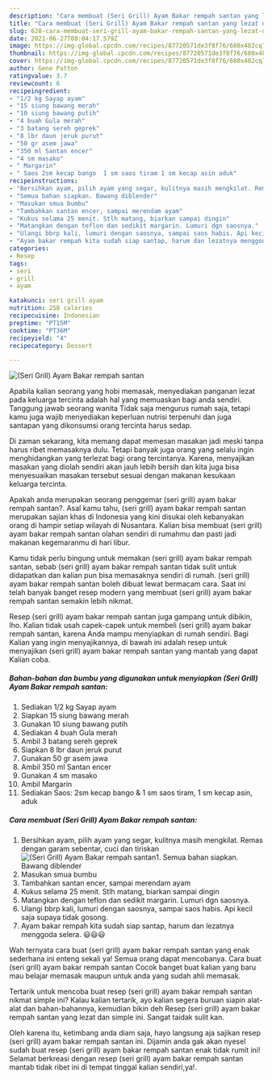 ```yaml
---
description: "Cara membuat (Seri Grill) Ayam Bakar rempah santan yang lezat dan Mudah Dibuat"
title: "Cara membuat (Seri Grill) Ayam Bakar rempah santan yang lezat dan Mudah Dibuat"
slug: 628-cara-membuat-seri-grill-ayam-bakar-rempah-santan-yang-lezat-dan-mudah-dibuat
date: 2021-06-27T08:04:17.579Z
image: https://img-global.cpcdn.com/recipes/87720571de3f8f76/680x482cq70/seri-grill-ayam-bakar-rempah-santan-foto-resep-utama.jpg
thumbnail: https://img-global.cpcdn.com/recipes/87720571de3f8f76/680x482cq70/seri-grill-ayam-bakar-rempah-santan-foto-resep-utama.jpg
cover: https://img-global.cpcdn.com/recipes/87720571de3f8f76/680x482cq70/seri-grill-ayam-bakar-rempah-santan-foto-resep-utama.jpg
author: Gene Patton
ratingvalue: 3.7
reviewcount: 6
recipeingredient:
- "1/2 kg Sayap ayam"
- "15 siung bawang merah"
- "10 siung bawang putih"
- "4 buah Gula merah"
- "3 batang sereh geprek"
- "8 lbr daun jeruk purut"
- "50 gr asem jawa"
- "350 ml Santan encer"
- "4 sm masako"
- " Margarin"
- " Saos 2sm kecap bango  1 sm saos tiram 1 sm kecap asin aduk"
recipeinstructions:
- "Bersihkan ayam, pilih ayam yang segar, kulitnya masih mengkilat. Remas dengan garam sebentar, cuci dan tiriskan"
- "Semua bahan siapkan. Bawang diblender"
- "Masukan smua bumbu"
- "Tambahkan santan encer, sampai merendam ayam"
- "Kukus selama 25 menit. Stlh matang, biarkan sampai dingin"
- "Matangkan dengan teflon dan sedikit margarin. Lumuri dgn saosnya."
- "Ulangi bbrp kali, lumuri dengan saosnya, sampai saos habis. Api kecil saja supaya tidak gosong."
- "Ayam bakar rempah kita sudah siap santap, harum dan lezatnya menggoda selera. 😃😃😃"
categories:
- Resep
tags:
- seri
- grill
- ayam

katakunci: seri grill ayam 
nutrition: 258 calories
recipecuisine: Indonesian
preptime: "PT15M"
cooktime: "PT36M"
recipeyield: "4"
recipecategory: Dessert

---
```



![(Seri Grill) Ayam Bakar rempah santan](https://img-global.cpcdn.com/recipes/87720571de3f8f76/680x482cq70/seri-grill-ayam-bakar-rempah-santan-foto-resep-utama.jpg)

Apabila kalian seorang yang hobi memasak, menyediakan panganan lezat pada keluarga tercinta adalah hal yang memuaskan bagi anda sendiri. Tanggung jawab seorang  wanita Tidak saja mengurus rumah saja, tetapi kamu juga wajib menyediakan keperluan nutrisi terpenuhi dan juga santapan yang dikonsumsi orang tercinta harus sedap.

Di zaman  sekarang, kita memang dapat memesan masakan jadi meski tanpa harus ribet memasaknya dulu. Tetapi banyak juga orang yang selalu ingin menghidangkan yang terlezat bagi orang tercintanya. Karena, menyajikan masakan yang diolah sendiri akan jauh lebih bersih dan kita juga bisa menyesuaikan masakan tersebut sesuai dengan makanan kesukaan keluarga tercinta. 



Apakah anda merupakan seorang penggemar (seri grill) ayam bakar rempah santan?. Asal kamu tahu, (seri grill) ayam bakar rempah santan merupakan sajian khas di Indonesia yang kini disukai oleh kebanyakan orang di hampir setiap wilayah di Nusantara. Kalian bisa membuat (seri grill) ayam bakar rempah santan olahan sendiri di rumahmu dan pasti jadi makanan kegemaranmu di hari libur.

Kamu tidak perlu bingung untuk memakan (seri grill) ayam bakar rempah santan, sebab (seri grill) ayam bakar rempah santan tidak sulit untuk didapatkan dan kalian pun bisa memasaknya sendiri di rumah. (seri grill) ayam bakar rempah santan boleh dibuat lewat bermacam cara. Saat ini telah banyak banget resep modern yang membuat (seri grill) ayam bakar rempah santan semakin lebih nikmat.

Resep (seri grill) ayam bakar rempah santan juga gampang untuk dibikin, lho. Kalian tidak usah capek-capek untuk membeli (seri grill) ayam bakar rempah santan, karena Anda mampu menyiapkan di rumah sendiri. Bagi Kalian yang ingin menyajikannya, di bawah ini adalah resep untuk menyajikan (seri grill) ayam bakar rempah santan yang mantab yang dapat Kalian coba.

<!--inarticleads1-->

##### Bahan-bahan dan bumbu yang digunakan untuk menyiapkan (Seri Grill) Ayam Bakar rempah santan:

1. Sediakan 1/2 kg Sayap ayam
1. Siapkan 15 siung bawang merah
1. Gunakan 10 siung bawang putih
1. Sediakan 4 buah Gula merah
1. Ambil 3 batang sereh geprek
1. Siapkan 8 lbr daun jeruk purut
1. Gunakan 50 gr asem jawa
1. Ambil 350 ml Santan encer
1. Gunakan 4 sm masako
1. Ambil  Margarin
1. Sediakan  Saos: 2sm kecap bango &amp; 1 sm saos tiram, 1 sm kecap asin, aduk




<!--inarticleads2-->

##### Cara membuat (Seri Grill) Ayam Bakar rempah santan:

1. Bersihkan ayam, pilih ayam yang segar, kulitnya masih mengkilat. Remas dengan garam sebentar, cuci dan tiriskan
<img src="https://img-global.cpcdn.com/steps/47b100aaba2ada4a/160x128cq70/seri-grill-ayam-bakar-rempah-santan-langkah-memasak-1-foto.jpg" alt="(Seri Grill) Ayam Bakar rempah santan">1. Semua bahan siapkan. Bawang diblender
1. Masukan smua bumbu
1. Tambahkan santan encer, sampai merendam ayam
1. Kukus selama 25 menit. Stlh matang, biarkan sampai dingin
1. Matangkan dengan teflon dan sedikit margarin. Lumuri dgn saosnya.
1. Ulangi bbrp kali, lumuri dengan saosnya, sampai saos habis. Api kecil saja supaya tidak gosong.
1. Ayam bakar rempah kita sudah siap santap, harum dan lezatnya menggoda selera. 😃😃😃




Wah ternyata cara buat (seri grill) ayam bakar rempah santan yang enak sederhana ini enteng sekali ya! Semua orang dapat mencobanya. Cara buat (seri grill) ayam bakar rempah santan Cocok banget buat kalian yang baru mau belajar memasak maupun untuk anda yang sudah ahli memasak.

Tertarik untuk mencoba buat resep (seri grill) ayam bakar rempah santan nikmat simple ini? Kalau kalian tertarik, ayo kalian segera buruan siapin alat-alat dan bahan-bahannya, kemudian bikin deh Resep (seri grill) ayam bakar rempah santan yang lezat dan simple ini. Sangat taidak sulit kan. 

Oleh karena itu, ketimbang anda diam saja, hayo langsung aja sajikan resep (seri grill) ayam bakar rempah santan ini. Dijamin anda gak akan nyesel sudah buat resep (seri grill) ayam bakar rempah santan enak tidak rumit ini! Selamat berkreasi dengan resep (seri grill) ayam bakar rempah santan mantab tidak ribet ini di tempat tinggal kalian sendiri,ya!.

